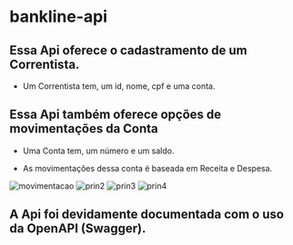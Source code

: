 # bankline-api
 
## Essa Api oferece o cadastramento de um Correntista.
- Um Correntista tem, um id, nome, cpf e uma conta.

## Essa Api também oferece opções de movimentações da Conta
- Uma Conta tem, um número e um saldo.

* As movimentações dessa conta é baseada em Receita e Despesa.

![movimentacao](https://github.com/felipepaixao16/bankline-api/assets/95901427/b064e915-f702-47b1-a1ce-08d75dea5d17)
![prin2](https://github.com/felipepaixao16/bankline-api/assets/95901427/922d682b-b892-44ed-b1b4-c8fa3a44d886)
![prin3](https://github.com/felipepaixao16/bankline-api/assets/95901427/5752e953-cf87-477c-a6f6-6b66ef958a23)
![prin4](https://github.com/felipepaixao16/bankline-api/assets/95901427/2c0c9c8c-f822-4bad-9ed3-52b29259e9ab)


## A Api foi devidamente documentada com o uso da OpenAPI (Swagger).
